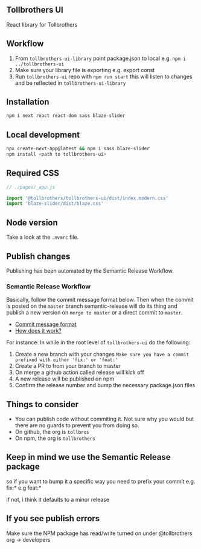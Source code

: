 ## Tollbrothers UI
React library for Tollbrothers

## Workflow
1. From `tollbrothers-ui-library` point package.json to local e.g. `npm i ../tollbrothers-ui`
2. Make sure your library file is exporting e.g. export const
3. Run `tollbrothers-ui` repo with `npm run start` this will listen to changes and be reflected in `tollbrothers-ui-library`


## Installation
```bash
npm i next react react-dom sass blaze-slider
```

## Local development
```bash
npx create-next-app@latest && npm i sass blaze-slider
npm install <path to tollbrothers-ui>
```

## Required CSS

```javascript
// ./pages/_app.js

import '@tollbrothers/tollbrothers-ui/dist/index.modern.css'
import 'blaze-slider/dist/blaze.css'
```

## Node version
Take a look at the `.nvmrc` file.

## Publish changes
Publishing has been automated by the Semantic Release Workflow.

### Semantic Release Workflow
Basically, follow the commit message format below. Then when the commit is posted on the `master` branch semantic-release will do its thing and publish a new version on `merge to master` or a direct commit to `master`.
* [Commit message format](https://github.com/angular/angular/blob/main/CONTRIBUTING.md#type)
* [How does it work?](https://github.com/angular/angular/blob/main/CONTRIBUTING.md#type)

For instance:
In while in the root level of `tollbrothers-ui` do the following:
1. Create a new branch with your changes `Make sure you have a commit prefixed with either 'fix:' or 'feat:'`
2. Create a PR to from your branch to master
3. On merge a github action called release will kick off
4. A new release will be published on npm
5. Confirm the release number and bump the necessary package.json files

## Things to consider
- You can publish code without commiting it. Not sure why you would but there are no guards to prevent you from doing so.
- On github, the org is `tollbros`
- On npm, the org is `tollbrothers`





Keep in mind we use the Semantic Release package
---------

so if you want to bump it a specific way you need to prefix your commit
e.g. fix:*
e.g feat:*

if not, i think it defaults to a minor release

## If you see publish errors
Make sure the NPM package has read/write turned on under @tollbrothers org -> developers
